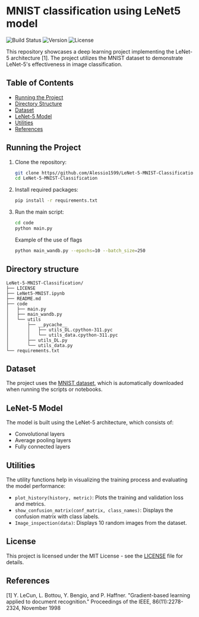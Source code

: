 # MNIST classification using LeNet5 model

![Build Status](https://img.shields.io/badge/build-passing-brightgreen)
![Version](https://img.shields.io/badge/version-1.0-blue)
![License](https://img.shields.io/badge/license-MIT-green)

This repository showcases a deep learning project implementing the LeNet-5 architecture [1]. The project utilizes the MNIST dataset to demonstrate LeNet-5's effectiveness in image classification.

## Table of Contents
<ul>
<li><a href="#running-the-project">Running the Project</a></li>
<li><a href="#directory-structure">Directory Structure</a></li>
<li><a href="#dataset">Dataset</a></li>
<li><a href="#lenet-5-model">LeNet-5 Model</a></li>
<li><a href="#utilities">Utilities</a></li>
<li><a href="#references">References</a></li>
</ul>

## Running the Project
1. Clone the repository:
    ```bash
    git clone https//github.com/Alessio1599/LeNet-5-MNIST-Classification.git
    cd LeNet-5-MNIST-Classification
    ```
2. Install required packages:
    ```bash
    pip install -r requirements.txt
    ```
3. Run the main script:
    ```bash
    cd code
    python main.py
    ```
    Example of the use of flags
    ```bash
    python main_wandb.py --epochs=10 --batch_size=250
    ```

## Directory structure
```
LeNet-5-MNIST-Classification/
├── LICENSE
├── LeNet5-MNIST.ipynb
├── README.md
├── code
│   ├── main.py
│   ├── main_wandb.py
│   └── utils
│       ├── __pycache__
│       │   ├── utils_DL.cpython-311.pyc
│       │   └── utils_data.cpython-311.pyc
│       ├── utils_DL.py
│       └── utils_data.py
└── requirements.txt
```

## Dataset
The project uses the [MNIST dataset](http://yann.lecun.com/exdb/mnist/), which is automatically downloaded when running the scripts or notebooks.

## LeNet-5 Model
The model is built using the LeNet-5 architecture, which consists of:
- Convolutional layers
- Average pooling layers
- Fully connected layers

## Utilities
The utility functions help in visualizing the training process and evaluating the model performance:
- `plot_history(history, metric)`: Plots the training and validation loss and metrics.
- `show_confusion_matrix(conf_matrix, class_names)`: Displays the confusion matrix with class labels.
- `Image_inspection(data)`: Displays 10 random images from the dataset.

## License

This project is licensed under the MIT License - see the [LICENSE](LICENSE) file for details.


## References
[1] Y. LeCun, L. Bottou, Y. Bengio, and P. Haffner. "Gradient-based learning applied to document recognition." Proceedings of the IEEE, 86(11):2278-2324, November 1998
